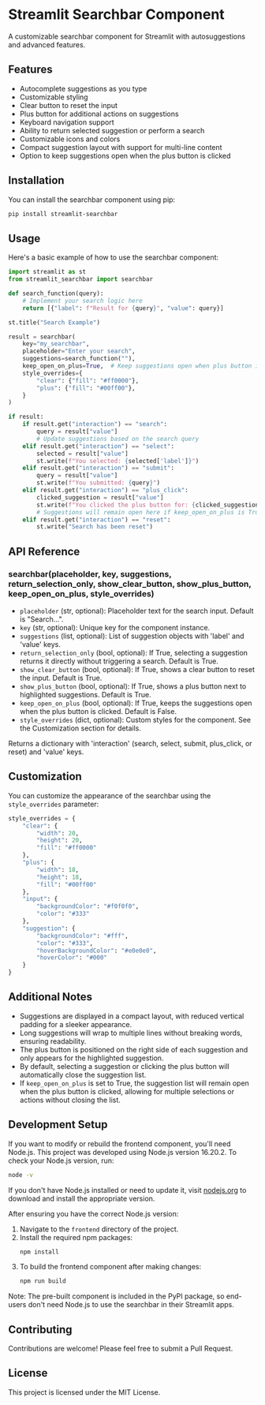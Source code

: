 # Streamlit Searchbar Component

A customizable searchbar component for Streamlit with autosuggestions and advanced features.

## Features

- Autocomplete suggestions as you type
- Customizable styling
- Clear button to reset the input
- Plus button for additional actions on suggestions
- Keyboard navigation support
- Ability to return selected suggestion or perform a search
- Customizable icons and colors
- Compact suggestion layout with support for multi-line content
- Option to keep suggestions open when the plus button is clicked

## Installation

You can install the searchbar component using pip:

```bash
pip install streamlit-searchbar
```

## Usage

Here's a basic example of how to use the searchbar component:

```python
import streamlit as st
from streamlit_searchbar import searchbar

def search_function(query):
    # Implement your search logic here
    return [{"label": f"Result for {query}", "value": query}]

st.title("Search Example")

result = searchbar(
    key="my_searchbar",
    placeholder="Enter your search",
    suggestions=search_function(""),
    keep_open_on_plus=True,  # Keep suggestions open when plus button is clicked
    style_overrides={
        "clear": {"fill": "#ff0000"},
        "plus": {"fill": "#00ff00"},
    }
)

if result:
    if result.get("interaction") == "search":
        query = result["value"]
        # Update suggestions based on the search query
    elif result.get("interaction") == "select":
        selected = result["value"]
        st.write(f"You selected: {selected['label']}")
    elif result.get("interaction") == "submit":
        query = result["value"]
        st.write(f"You submitted: {query}")
    elif result.get("interaction") == "plus_click":
        clicked_suggestion = result["value"]
        st.write(f"You clicked the plus button for: {clicked_suggestion['label']}")
        # Suggestions will remain open here if keep_open_on_plus is True
    elif result.get("interaction") == "reset":
        st.write("Search has been reset")
```

## API Reference

### searchbar(placeholder, key, suggestions, return_selection_only, show_clear_button, show_plus_button, keep_open_on_plus, style_overrides)

- `placeholder` (str, optional): Placeholder text for the search input. Default is "Search...".
- `key` (str, optional): Unique key for the component instance.
- `suggestions` (list, optional): List of suggestion objects with 'label' and 'value' keys.
- `return_selection_only` (bool, optional): If True, selecting a suggestion returns it directly without triggering a search. Default is True.
- `show_clear_button` (bool, optional): If True, shows a clear button to reset the input. Default is True.
- `show_plus_button` (bool, optional): If True, shows a plus button next to highlighted suggestions. Default is True.
- `keep_open_on_plus` (bool, optional): If True, keeps the suggestions open when the plus button is clicked. Default is False.
- `style_overrides` (dict, optional): Custom styles for the component. See the Customization section for details.

Returns a dictionary with 'interaction' (search, select, submit, plus_click, or reset) and 'value' keys.

## Customization

You can customize the appearance of the searchbar using the `style_overrides` parameter:

```python
style_overrides = {
    "clear": {
        "width": 20,
        "height": 20,
        "fill": "#ff0000"
    },
    "plus": {
        "width": 18,
        "height": 18,
        "fill": "#00ff00"
    },
    "input": {
        "backgroundColor": "#f0f0f0",
        "color": "#333"
    },
    "suggestion": {
        "backgroundColor": "#fff",
        "color": "#333",
        "hoverBackgroundColor": "#e0e0e0",
        "hoverColor": "#000"
    }
}
```

## Additional Notes

- Suggestions are displayed in a compact layout, with reduced vertical padding for a sleeker appearance.
- Long suggestions will wrap to multiple lines without breaking words, ensuring readability.
- The plus button is positioned on the right side of each suggestion and only appears for the highlighted suggestion.
- By default, selecting a suggestion or clicking the plus button will automatically close the suggestion list.
- If `keep_open_on_plus` is set to True, the suggestion list will remain open when the plus button is clicked, allowing for multiple selections or actions without closing the list.

## Development Setup

If you want to modify or rebuild the frontend component, you'll need Node.js. This project was developed using Node.js version 16.20.2. To check your Node.js version, run:

```bash
node -v
```

If you don't have Node.js installed or need to update it, visit [nodejs.org](https://nodejs.org/) to download and install the appropriate version.

After ensuring you have the correct Node.js version:

1. Navigate to the `frontend` directory of the project.
2. Install the required npm packages:
   ```bash
   npm install
   ```
3. To build the frontend component after making changes:
   ```bash
   npm run build
   ```

Note: The pre-built component is included in the PyPI package, so end-users don't need Node.js to use the searchbar in their Streamlit apps.

## Contributing

Contributions are welcome! Please feel free to submit a Pull Request.

## License

This project is licensed under the MIT License.